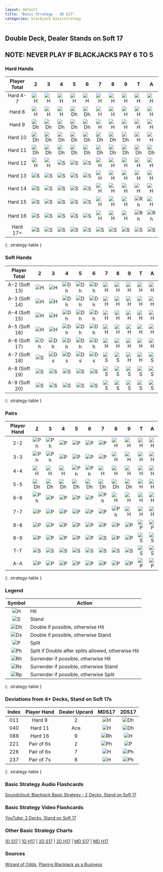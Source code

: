 ```yaml
---
layout: default
title: "Basic Strategy - 2D S17"
categories: blackjack basicstrategy
---
```


## Double Deck, Dealer Stands on Soft 17

## NOTE: NEVER PLAY IF BLACKJACKS PAY 6 TO 5

### Hard Hands


| Player Total  | 2   | 3   | 4   | 5   | 6   | 7   | 8   | 9   | T   | A   |
| :-: | :-: | :-: | :-: | :-: | :-: | :-: | :-: | :-: | :-: | :-: |
| Hard 4-7      | ![H](../../../../../../assets/img/actions/h.svg) | ![H](../../../../../../assets/img/actions/h.svg) | ![H](../../../../../../assets/img/actions/h.svg) | ![H](../../../../../../assets/img/actions/h.svg) | ![H](../../../../../../assets/img/actions/h.svg) | ![H](../../../../../../assets/img/actions/h.svg) | ![H](../../../../../../assets/img/actions/h.svg) | ![H](../../../../../../assets/img/actions/h.svg) | ![H](../../../../../../assets/img/actions/h.svg) | ![H](../../../../../../assets/img/actions/h.svg) |
| Hard 8        | ![H](../../../../../../assets/img/actions/h.svg) | ![H](../../../../../../assets/img/actions/h.svg) | ![H](../../../../../../assets/img/actions/h.svg) | ![Dh](../../../../../../assets/img/actions/dh.svg) | ![Dh](../../../../../../assets/img/actions/dh.svg) | ![H](../../../../../../assets/img/actions/h.svg) | ![H](../../../../../../assets/img/actions/h.svg) | ![H](../../../../../../assets/img/actions/h.svg) | ![H](../../../../../../assets/img/actions/h.svg) | ![H](../../../../../../assets/img/actions/h.svg) |
| Hard 9        | ![Dh](../../../../../../assets/img/actions/dh.svg) | ![Dh](../../../../../../assets/img/actions/dh.svg) | ![Dh](../../../../../../assets/img/actions/dh.svg) | ![Dh](../../../../../../assets/img/actions/dh.svg) | ![Dh](../../../../../../assets/img/actions/dh.svg) | ![H](../../../../../../assets/img/actions/h.svg) | ![H](../../../../../../assets/img/actions/h.svg) | ![H](../../../../../../assets/img/actions/h.svg) | ![H](../../../../../../assets/img/actions/h.svg) | ![H](../../../../../../assets/img/actions/h.svg) |
| Hard 10       | ![Dh](../../../../../../assets/img/actions/dh.svg) | ![Dh](../../../../../../assets/img/actions/dh.svg) | ![Dh](../../../../../../assets/img/actions/dh.svg) | ![Dh](../../../../../../assets/img/actions/dh.svg) | ![Dh](../../../../../../assets/img/actions/dh.svg) | ![Dh](../../../../../../assets/img/actions/dh.svg) | ![Dh](../../../../../../assets/img/actions/dh.svg) | ![Dh](../../../../../../assets/img/actions/dh.svg) | ![H](../../../../../../assets/img/actions/h.svg) | ![H](../../../../../../assets/img/actions/h.svg) |
| Hard 11       | ![Dh](../../../../../../assets/img/actions/dh.svg) | ![Dh](../../../../../../assets/img/actions/dh.svg) | ![Dh](../../../../../../assets/img/actions/dh.svg) | ![Dh](../../../../../../assets/img/actions/dh.svg) | ![Dh](../../../../../../assets/img/actions/dh.svg) | ![Dh](../../../../../../assets/img/actions/dh.svg) | ![Dh](../../../../../../assets/img/actions/dh.svg) | ![Dh](../../../../../../assets/img/actions/dh.svg) | ![Dh](../../../../../../assets/img/actions/dh.svg) | ![Dh](../../../../../../assets/img/actions/dh.svg) |
| Hard 12       | ![H](../../../../../../assets/img/actions/h.svg) | ![H](../../../../../../assets/img/actions/h.svg) | ![S](../../../../../../assets/img/actions/s.svg) | ![S](../../../../../../assets/img/actions/s.svg) | ![S](../../../../../../assets/img/actions/s.svg) | ![H](../../../../../../assets/img/actions/h.svg) | ![H](../../../../../../assets/img/actions/h.svg) | ![H](../../../../../../assets/img/actions/h.svg) | ![H](../../../../../../assets/img/actions/h.svg) | ![H](../../../../../../assets/img/actions/h.svg) |
| Hard 13       | ![S](../../../../../../assets/img/actions/s.svg) | ![S](../../../../../../assets/img/actions/s.svg) | ![S](../../../../../../assets/img/actions/s.svg) | ![S](../../../../../../assets/img/actions/s.svg) | ![S](../../../../../../assets/img/actions/s.svg) | ![H](../../../../../../assets/img/actions/h.svg) | ![H](../../../../../../assets/img/actions/h.svg) | ![H](../../../../../../assets/img/actions/h.svg) | ![H](../../../../../../assets/img/actions/h.svg) | ![H](../../../../../../assets/img/actions/h.svg) |
| Hard 14       | ![S](../../../../../../assets/img/actions/s.svg) | ![S](../../../../../../assets/img/actions/s.svg) | ![S](../../../../../../assets/img/actions/s.svg) | ![S](../../../../../../assets/img/actions/s.svg) | ![S](../../../../../../assets/img/actions/s.svg) | ![H](../../../../../../assets/img/actions/h.svg) | ![H](../../../../../../assets/img/actions/h.svg) | ![H](../../../../../../assets/img/actions/h.svg) | ![H](../../../../../../assets/img/actions/h.svg) | ![H](../../../../../../assets/img/actions/h.svg) |
| Hard 15       | ![S](../../../../../../assets/img/actions/s.svg) | ![S](../../../../../../assets/img/actions/s.svg) | ![S](../../../../../../assets/img/actions/s.svg) | ![S](../../../../../../assets/img/actions/s.svg) | ![S](../../../../../../assets/img/actions/s.svg) | ![H](../../../../../../assets/img/actions/h.svg) | ![H](../../../../../../assets/img/actions/h.svg) | ![H](../../../../../../assets/img/actions/h.svg) | ![Rh](../../../../../../assets/img/actions/rh.svg) | ![H](../../../../../../assets/img/actions/h.svg) |
| Hard 16       | ![S](../../../../../../assets/img/actions/s.svg) | ![S](../../../../../../assets/img/actions/s.svg) | ![S](../../../../../../assets/img/actions/s.svg) | ![S](../../../../../../assets/img/actions/s.svg) | ![S](../../../../../../assets/img/actions/s.svg) | ![H](../../../../../../assets/img/actions/h.svg) | ![H](../../../../../../assets/img/actions/h.svg) | ![H](../../../../../../assets/img/actions/h.svg) | ![Rh](../../../../../../assets/img/actions/rh.svg) | ![Rh](../../../../../../assets/img/actions/rh.svg) |
| Hard 17+      | ![S](../../../../../../assets/img/actions/s.svg) | ![S](../../../../../../assets/img/actions/s.svg) | ![S](../../../../../../assets/img/actions/s.svg) | ![S](../../../../../../assets/img/actions/s.svg) | ![S](../../../../../../assets/img/actions/s.svg) | ![S](../../../../../../assets/img/actions/s.svg) | ![S](../../../../../../assets/img/actions/s.svg) | ![S](../../../../../../assets/img/actions/s.svg) | ![S](../../../../../../assets/img/actions/s.svg) | ![S](../../../../../../assets/img/actions/s.svg) |
{: .strategy-table }


### Soft Hands

| Player Total  | 2   | 3   | 4   | 5   | 6   | 7   | 8   | 9   | T   | A   |
| :-: | :-: | :-: | :-: | :-: | :-: | :-: | :-: | :-: | :-: | :-: |
| A-2 (Soft 13) | ![H](../../../../../../assets/img/actions/h.svg) | ![H](../../../../../../assets/img/actions/h.svg) | ![Dh](../../../../../../assets/img/actions/dh.svg) | ![Dh](../../../../../../assets/img/actions/dh.svg) | ![Dh](../../../../../../assets/img/actions/dh.svg) | ![H](../../../../../../assets/img/actions/h.svg) | ![H](../../../../../../assets/img/actions/h.svg) | ![H](../../../../../../assets/img/actions/h.svg) | ![H](../../../../../../assets/img/actions/h.svg) | ![H](../../../../../../assets/img/actions/h.svg) |
| A-3 (Soft 14) | ![H](../../../../../../assets/img/actions/h.svg) | ![H](../../../../../../assets/img/actions/h.svg) | ![Dh](../../../../../../assets/img/actions/dh.svg) | ![Dh](../../../../../../assets/img/actions/dh.svg) | ![Dh](../../../../../../assets/img/actions/dh.svg) | ![H](../../../../../../assets/img/actions/h.svg) | ![H](../../../../../../assets/img/actions/h.svg) | ![H](../../../../../../assets/img/actions/h.svg) | ![H](../../../../../../assets/img/actions/h.svg) | ![H](../../../../../../assets/img/actions/h.svg) |
| A-4 (Soft 15) | ![H](../../../../../../assets/img/actions/h.svg) | ![H](../../../../../../assets/img/actions/h.svg) | ![Dh](../../../../../../assets/img/actions/dh.svg) | ![Dh](../../../../../../assets/img/actions/dh.svg) | ![Dh](../../../../../../assets/img/actions/dh.svg) | ![H](../../../../../../assets/img/actions/h.svg) | ![H](../../../../../../assets/img/actions/h.svg) | ![H](../../../../../../assets/img/actions/h.svg) | ![H](../../../../../../assets/img/actions/h.svg) | ![H](../../../../../../assets/img/actions/h.svg) |
| A-5 (Soft 16) | ![H](../../../../../../assets/img/actions/h.svg) | ![H](../../../../../../assets/img/actions/h.svg) | ![Dh](../../../../../../assets/img/actions/dh.svg) | ![Dh](../../../../../../assets/img/actions/dh.svg) | ![Dh](../../../../../../assets/img/actions/dh.svg) | ![H](../../../../../../assets/img/actions/h.svg) | ![H](../../../../../../assets/img/actions/h.svg) | ![H](../../../../../../assets/img/actions/h.svg) | ![H](../../../../../../assets/img/actions/h.svg) | ![H](../../../../../../assets/img/actions/h.svg) |
| A-6 (Soft 17) | ![Dh](../../../../../../assets/img/actions/dh.svg) | ![Dh](../../../../../../assets/img/actions/dh.svg) | ![Dh](../../../../../../assets/img/actions/dh.svg) | ![Dh](../../../../../../assets/img/actions/dh.svg) | ![Dh](../../../../../../assets/img/actions/dh.svg) | ![H](../../../../../../assets/img/actions/h.svg) | ![H](../../../../../../assets/img/actions/h.svg) | ![H](../../../../../../assets/img/actions/h.svg) | ![H](../../../../../../assets/img/actions/h.svg) | ![H](../../../../../../assets/img/actions/h.svg) |
| A-7 (Soft 18) | ![S](../../../../../../assets/img/actions/s.svg) | ![Ds](../../../../../../assets/img/actions/ds.svg) | ![Ds](../../../../../../assets/img/actions/ds.svg) | ![Ds](../../../../../../assets/img/actions/ds.svg) | ![Ds](../../../../../../assets/img/actions/ds.svg) | ![S](../../../../../../assets/img/actions/s.svg) | ![S](../../../../../../assets/img/actions/s.svg) | ![H](../../../../../../assets/img/actions/h.svg) | ![H](../../../../../../assets/img/actions/h.svg) | ![S](../../../../../../assets/img/actions/s.svg) |
| A-8 (Soft 19) | ![S](../../../../../../assets/img/actions/s.svg) | ![S](../../../../../../assets/img/actions/s.svg) | ![S](../../../../../../assets/img/actions/s.svg) | ![S](../../../../../../assets/img/actions/s.svg) | ![S](../../../../../../assets/img/actions/s.svg) | ![S](../../../../../../assets/img/actions/s.svg) | ![S](../../../../../../assets/img/actions/s.svg) | ![S](../../../../../../assets/img/actions/s.svg) | ![S](../../../../../../assets/img/actions/s.svg) | ![S](../../../../../../assets/img/actions/s.svg) |
| A-9 (Soft 20) | ![S](../../../../../../assets/img/actions/s.svg) | ![S](../../../../../../assets/img/actions/s.svg) | ![S](../../../../../../assets/img/actions/s.svg) | ![S](../../../../../../assets/img/actions/s.svg) | ![S](../../../../../../assets/img/actions/s.svg) | ![S](../../../../../../assets/img/actions/s.svg) | ![S](../../../../../../assets/img/actions/s.svg) | ![S](../../../../../../assets/img/actions/s.svg) | ![S](../../../../../../assets/img/actions/s.svg) | ![S](../../../../../../assets/img/actions/s.svg) |
{: .strategy-table }

### Pairs

| Player Hand   | 2   | 3   | 4   | 5   | 6   | 7   | 8   | 9   | T   | A   |
| :-: | :-: | :-: | :-: | :-: | :-: | :-: | :-: | :-: | :-: | :-: |
| 2-2           | ![Ph](../../../../../../assets/img/actions/ph.svg) | ![Ph](../../../../../../assets/img/actions/ph.svg) | ![P](../../../../../../assets/img/actions/p.svg) | ![P](../../../../../../assets/img/actions/p.svg) | ![P](../../../../../../assets/img/actions/p.svg) | ![P](../../../../../../assets/img/actions/p.svg) | ![H](../../../../../../assets/img/actions/h.svg) | ![H](../../../../../../assets/img/actions/h.svg) | ![H](../../../../../../assets/img/actions/h.svg) | ![H](../../../../../../assets/img/actions/h.svg) |
| 3-3           | ![Ph](../../../../../../assets/img/actions/ph.svg) | ![Ph](../../../../../../assets/img/actions/ph.svg) | ![P](../../../../../../assets/img/actions/p.svg) | ![P](../../../../../../assets/img/actions/p.svg) | ![P](../../../../../../assets/img/actions/p.svg) | ![P](../../../../../../assets/img/actions/p.svg) | ![H](../../../../../../assets/img/actions/h.svg) | ![H](../../../../../../assets/img/actions/h.svg) | ![H](../../../../../../assets/img/actions/h.svg) | ![H](../../../../../../assets/img/actions/h.svg) |
| 4-4           | ![H](../../../../../../assets/img/actions/h.svg) | ![H](../../../../../../assets/img/actions/h.svg) | ![H](../../../../../../assets/img/actions/h.svg) | ![Ph](../../../../../../assets/img/actions/ph.svg) | ![Ph](../../../../../../assets/img/actions/ph.svg) | ![H](../../../../../../assets/img/actions/h.svg) | ![H](../../../../../../assets/img/actions/h.svg) | ![H](../../../../../../assets/img/actions/h.svg) | ![H](../../../../../../assets/img/actions/h.svg) | ![H](../../../../../../assets/img/actions/h.svg) |
| 5-5           | ![Dh](../../../../../../assets/img/actions/dh.svg) | ![Dh](../../../../../../assets/img/actions/dh.svg) | ![Dh](../../../../../../assets/img/actions/dh.svg) | ![Dh](../../../../../../assets/img/actions/dh.svg) | ![Dh](../../../../../../assets/img/actions/dh.svg) | ![Dh](../../../../../../assets/img/actions/dh.svg) | ![Dh](../../../../../../assets/img/actions/dh.svg) | ![Dh](../../../../../../assets/img/actions/dh.svg) | ![H](../../../../../../assets/img/actions/h.svg) | ![H](../../../../../../assets/img/actions/h.svg) |
| 6-6           | ![Ph](../../../../../../assets/img/actions/ph.svg) | ![P](../../../../../../assets/img/actions/p.svg) | ![P](../../../../../../assets/img/actions/p.svg) | ![P](../../../../../../assets/img/actions/p.svg) | ![P](../../../../../../assets/img/actions/p.svg) | ![Ph](../../../../../../assets/img/actions/ph.svg) | ![H](../../../../../../assets/img/actions/h.svg) | ![H](../../../../../../assets/img/actions/h.svg) | ![H](../../../../../../assets/img/actions/h.svg) | ![H](../../../../../../assets/img/actions/h.svg) |
| 7-7           | ![P](../../../../../../assets/img/actions/p.svg) | ![P](../../../../../../assets/img/actions/p.svg) | ![P](../../../../../../assets/img/actions/p.svg) | ![P](../../../../../../assets/img/actions/p.svg) | ![P](../../../../../../assets/img/actions/p.svg) | ![P](../../../../../../assets/img/actions/p.svg) | ![Ph](../../../../../../assets/img/actions/ph.svg) | ![H](../../../../../../assets/img/actions/h.svg) | ![H](../../../../../../assets/img/actions/h.svg) | ![H](../../../../../../assets/img/actions/h.svg) |
| 8-8           | ![P](../../../../../../assets/img/actions/p.svg) | ![P](../../../../../../assets/img/actions/p.svg) | ![P](../../../../../../assets/img/actions/p.svg) | ![P](../../../../../../assets/img/actions/p.svg) | ![P](../../../../../../assets/img/actions/p.svg) | ![P](../../../../../../assets/img/actions/p.svg) | ![P](../../../../../../assets/img/actions/p.svg) | ![P](../../../../../../assets/img/actions/p.svg) | ![P](../../../../../../assets/img/actions/p.svg) | ![P](../../../../../../assets/img/actions/p.svg) |
| 9-9           | ![P](../../../../../../assets/img/actions/p.svg) | ![P](../../../../../../assets/img/actions/p.svg) | ![P](../../../../../../assets/img/actions/p.svg) | ![P](../../../../../../assets/img/actions/p.svg) | ![P](../../../../../../assets/img/actions/p.svg) | ![S](../../../../../../assets/img/actions/s.svg) | ![P](../../../../../../assets/img/actions/p.svg) | ![P](../../../../../../assets/img/actions/p.svg) | ![S](../../../../../../assets/img/actions/s.svg) | ![S](../../../../../../assets/img/actions/s.svg) |
| T-T           | ![S](../../../../../../assets/img/actions/s.svg) | ![S](../../../../../../assets/img/actions/s.svg) | ![S](../../../../../../assets/img/actions/s.svg) | ![S](../../../../../../assets/img/actions/s.svg) | ![S](../../../../../../assets/img/actions/s.svg) | ![S](../../../../../../assets/img/actions/s.svg) | ![S](../../../../../../assets/img/actions/s.svg) | ![S](../../../../../../assets/img/actions/s.svg) | ![S](../../../../../../assets/img/actions/s.svg) | ![S](../../../../../../assets/img/actions/s.svg) |
| A-A           | ![P](../../../../../../assets/img/actions/p.svg) | ![P](../../../../../../assets/img/actions/p.svg) | ![P](../../../../../../assets/img/actions/p.svg) | ![P](../../../../../../assets/img/actions/p.svg) | ![P](../../../../../../assets/img/actions/p.svg) | ![P](../../../../../../assets/img/actions/p.svg) | ![P](../../../../../../assets/img/actions/p.svg) | ![P](../../../../../../assets/img/actions/p.svg) | ![P](../../../../../../assets/img/actions/p.svg) | ![P](../../../../../../assets/img/actions/p.svg) |
{: .strategy-table }

### Legend

| Symbol                        | Action                                                  |
| :-:                           | ---                                                     |
| ![H](../../../../../../assets/img/actions/h.svg)     | Hit                                                     |
| ![S](../../../../../../assets/img/actions/s.svg)     | Stand                                                   |
| ![Dh](../../../../../../assets/img/actions/dh.svg)   | Double if possible, otherwise Hit                       |
| ![Ds](../../../../../../assets/img/actions/ds.svg)   | Double if possible, otherwise Stand                     |
| ![P](../../../../../../assets/img/actions/p.svg)     | Split                                                   |
| ![Ph](../../../../../../assets/img/actions/ph.svg)   | Split if Double after splits allowed, otherwise Hit     |
| ![Rh](../../../../../../assets/img/actions/rh.svg)   | Surrender if possible, otherwise Hit                    |
| ![Rs](../../../../../../assets/img/actions/rs.svg)   | Surrender if possible, otherwise Stand                  |
| ![Rp](../../../../../../assets/img/actions/rp.svg)   | Surrender if possible, otherwise Split                  |
{: .strategy-table }

### Deviations from 4+ Decks, Stand on Soft 17s

| Index | Player Hand | Dealer Upcard | MDS17 | 2DS17 |
| :-: | :-: | :-: | :-: | :-: |
| 011 | Hard 9 | 2 | ![H](../../../../../../assets/img/actions/h.svg) | ![Dh](../../../../../../assets/img/actions/dh.svg) |
| 040 | Hard 11 | Ace | ![H](../../../../../../assets/img/actions/h.svg) | ![Dh](../../../../../../assets/img/actions/dh.svg) |
| 088 | Hard 16 | 9 | ![Rh](../../../../../../assets/img/actions/rh.svg) | ![H](../../../../../../assets/img/actions/h.svg) |
| 221 | Pair of 6s | 2 | ![Ph](../../../../../../assets/img/actions/ph.svg) | ![P](../../../../../../assets/img/actions/p.svg) |
| 226 | Pair of 6s | 7 | ![H](../../../../../../assets/img/actions/h.svg) | ![Ph](../../../../../../assets/img/actions/p.svg) |
| 237 | Pair of 7s | 8 | ![H](../../../../../../assets/img/actions/h.svg) | ![Ph](../../../../../../assets/img/actions/ph.svg) |
{: .strategy-table }

### Basic Strategy Audio Flashcards
[Soundcloud: Blackjack Basic Strategy - 2 Decks, Stand on Soft 17](https://soundcloud.com/jackacestudios/sets/blackjack-basic-strategy-2ds17)

### Basic Strategy Video Flashcards
[YouTube: 2 Decks, Stand on Soft 17](https://www.youtube.com/watch?v=Tis_YoGzSOk&list=PLf7_Bpai9n_2pJAC3ExGvsOjTZ3h9N2JS)

### Other Basic Strategy Charts
[1D S17](../1D_S17) | [1D H17](../1D_H17) | [2D S17](../2D_H17) | [2D H17](../2D_H17) | [MD S17](../MD_S17) | [MD H17](../MD_H17)

### Sources
[Wizard of Odds](https://wizardofodds.com/games/blackjack/strategy/2-decks/), [Playing Blackjack as a Business](https://www.amazon.com/Playing-Blackjack-Business-Lawrence-Revere/dp/1607967626/)
